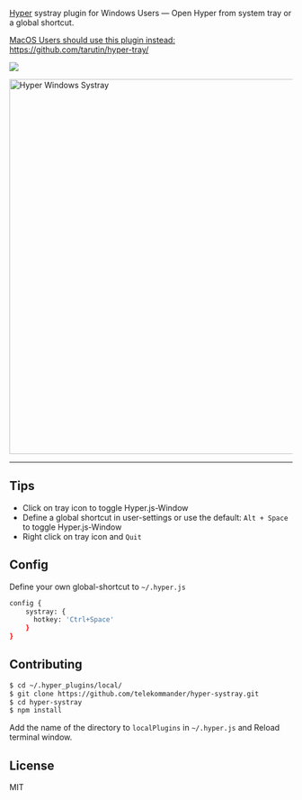 [Hyper](https://hyper.is) systray plugin for Windows Users — Open Hyper from system tray or a global shortcut.

[MacOS Users should use this plugin instead:](https://github.com/tarutin/hyper-tray/) https://github.com/tarutin/hyper-tray/

<p>
    <img src="https://img.shields.io/npm/dt/hyper-systray.svg"/>
</p>

<p>
    <img src="https://raw.githubusercontent.com/telekommander/hyper-systray/master/assets/preview.jpg" width="666" alt="Hyper Windows Systray"/>
</p>

---

## Tips
* Click on tray icon to toggle Hyper.js-Window
* Define a global shortcut in user-settings or use the default:  `Alt + Space` to toggle Hyper.js-Window
* Right click on tray icon and `Quit`

## Config
Define your own global-shortcut to `~/.hyper.js`
```bash
config {
    systray: {
      hotkey: 'Ctrl+Space'
    }
}
```

## Contributing
```bash
$ cd ~/.hyper_plugins/local/
$ git clone https://github.com/telekommander/hyper-systray.git
$ cd hyper-systray
$ npm install
```
Add the name of the directory to `localPlugins` in `~/.hyper.js` and Reload terminal window.

## License
MIT
